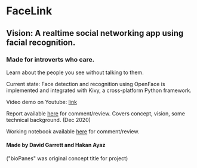 # FaceLink

## Vision: A realtime social networking app using facial recognition.
### Made for introverts who care.

Learn about the people you see without talking to them. 

Current state: Face detection and recognition using OpenFace is implemented and integrated with Kivy, a cross-platform Python framework.

Video demo on Youtube: [link](https://www.youtube.com/watch?v=4skT0zUYFTs)

Report available [here](https://drive.google.com/file/d/1esBdGMpKG4RAVXSxpRoqP66oldAImJsU/view?usp=sharing) for comment/review. Covers concept, vision, some technical background. (Dec 2020) 

Working notebook available [here](https://docs.google.com/document/d/1A4wDJjUtj7zgQ4_uUR3HdZ54e1Q1Qd0t0XpoQ7w8j1M/edit?usp=sharing) for comment/review.

#### Made by David Garrett and Hakan Ayaz

("bioPanes" was original concept title for project)

